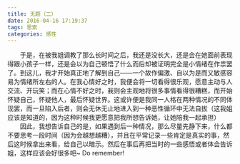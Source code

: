 ```yaml
---
title: 无题（二）
date: 2016-04-16 17:19:37
tags: 思索
categories: 感性
---
```

　　于是，在被我姐调教了那么长时间之后，我还是没长大，还是会在她面前表现得跟小孩子一样，还是会以为自己顿悟了什么而后却被证明完全是小情绪在作祟罢了。到这儿，我才开始真正地了解到自己——一个故作偏激、自以为是而又敏感容易为情绪所左右的人。在我心情好之时，我便会将一切看得很乐观，愿意主动与人交流、开玩笑；而在心情不好之时，我则会主观地将很多事情看得很糟糕，而开始怀疑自己，怀疑他人，最后怀疑世界。这或许便是我同一人格在两种情况的不同体现罢，而一旦陷入后者，则会无休无止地进入到一种恶性循环中无法自拔（这我姐应该是知道的，因为这种时候我更愿意把我所想告诉她，让她陪我一起承担）
　　因此，我想告诉自己的是，如果遇到后一种情况，那么尽量先静下来，什么都不要思考一段时间（因为会越想越糟），并且在平常记录一些肯定是真实的事，然后这时候拿出来看，给自己以暗示。然后在事后再把当时的一些感悟或者体会告诉姐，这样应该会好很多吧~
Do remember!
